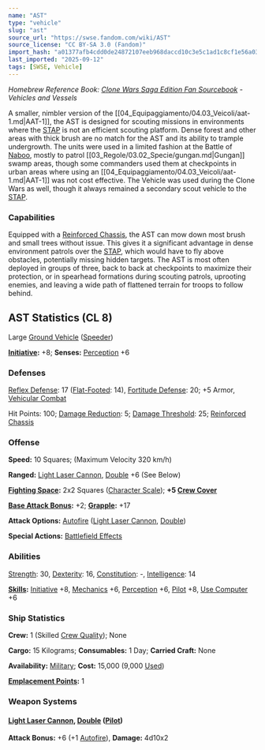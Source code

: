 ```yaml
---
name: "AST"
type: "vehicle"
slug: "ast"
source_url: "https://swse.fandom.com/wiki/AST"
source_license: "CC BY-SA 3.0 (Fandom)"
import_hash: "a01377afb4cdd0de24872107eeb968daccd10c3e5c1ad1c8cf1e56a03c1540e6"
last_imported: "2025-09-12"
tags: [SWSE, Vehicle]
---
```

*Homebrew Reference Book: [Clone Wars Saga Edition Fan Sourcebook](https://swse.fandom.com/wiki/Clone_Wars_Saga_Edition_Fan_Sourcebook) - Vehicles and Vessels*

A smaller, nimbler version of the [[04_Equipaggiamento/04.03_Veicoli/aat-1.md|AAT-1]], the AST is designed for scouting missions in environments where the [STAP](https://swse.fandom.com/wiki/STAP) is not an efficient scouting platform. Dense forest and other areas with thick brush are no match for the AST and its ability to trample undergrowth. The units were used in a limited fashion at the Battle of [Naboo](https://swse.fandom.com/wiki/Naboo), mostly to patrol [[03_Regole/03.02_Specie/gungan.md|Gungan]] swamp areas, though some commanders used them at checkpoints in urban areas where using an [[04_Equipaggiamento/04.03_Veicoli/aat-1.md|AAT-1]] was not cost effective. The Vehicle was used during the Clone Wars as well, though it always remained a secondary scout vehicle to the [STAP](https://swse.fandom.com/wiki/STAP).

### Capabilities
Equipped with a [Reinforced Chassis](https://swse.fandom.com/wiki/Reinforced_Chassis), the AST can mow down most brush and small trees without issue. This gives it a significant advantage in dense environment patrols over the [STAP](https://swse.fandom.com/wiki/STAP), which would have to fly above obstacles, potentially missing hidden targets. The AST is most often deployed in groups of three, back to back at checkpoints to maximize their protection, or in spearhead formations during scouting patrols, uprooting enemies, and leaving a wide path of flattened terrain for troops to follow behind.

## AST Statistics (CL 8)
Large [Ground Vehicle](https://swse.fandom.com/wiki/Ground_Vehicle) ([Speeder](https://swse.fandom.com/wiki/Speeder))

**[Initiative](https://swse.fandom.com/wiki/Initiative):** +8; **Senses:** [Perception](https://swse.fandom.com/wiki/Perception) +6
### Defenses
[Reflex Defense](https://swse.fandom.com/wiki/Reflex_Defense_(Vehicles)): 17 ([Flat-Footed](https://swse.fandom.com/wiki/Flat-Footed): 14), [Fortitude Defense](https://swse.fandom.com/wiki/Fortitude_Defense_(Vehicles)): 20; +5 Armor, [Vehicular Combat](https://swse.fandom.com/wiki/Vehicular_Combat)

Hit Points: 100; [Damage Reduction](https://swse.fandom.com/wiki/Damage_Reduction): 5; [Damage Threshold](https://swse.fandom.com/wiki/Damage_Threshold_(Vehicles)): 25; [Reinforced Chassis](https://swse.fandom.com/wiki/Reinforced_Chassis)

### Offense
**Speed:** 10 Squares; (Maximum Velocity 320 km/h)

**Ranged:** [Light Laser Cannon](https://swse.fandom.com/wiki/Light_Laser_Cannon), [Double](https://swse.fandom.com/wiki/Double) +6 (See Below)

**[Fighting Space](https://swse.fandom.com/wiki/Fighting_Space):** 2x2 Squares ([Character Scale](https://swse.fandom.com/wiki/Character_Scale)); **+5 [Crew Cover](https://swse.fandom.com/wiki/Crew_Cover)**

**[Base Attack Bonus](https://swse.fandom.com/wiki/Base_Attack_Bonus):** +2; **[Grapple](https://swse.fandom.com/wiki/Grapple):** +17

**Attack Options:** [Autofire](https://swse.fandom.com/wiki/Autofire_(Vehicle_Combat)) ([Light Laser Cannon](https://swse.fandom.com/wiki/Light_Laser_Cannon), [Double](https://swse.fandom.com/wiki/Double))

**Special Actions:** [Battlefield Effects](https://swse.fandom.com/wiki/Battlefield_Effects)
### Abilities
[Strength](https://swse.fandom.com/wiki/Strength): 30, [Dexterity](https://swse.fandom.com/wiki/Dexterity): 16, [Constitution](https://swse.fandom.com/wiki/Constitution): -, [Intelligence](https://swse.fandom.com/wiki/Intelligence): 14

**[Skills](https://swse.fandom.com/wiki/Skills):** [Initiative](https://swse.fandom.com/wiki/Initiative) +8, [Mechanics](https://swse.fandom.com/wiki/Mechanics) +6, [Perception](https://swse.fandom.com/wiki/Perception) +6, [Pilot](https://swse.fandom.com/wiki/Pilot) +8, [Use Computer](https://swse.fandom.com/wiki/Use_Computer) +6
### Ship Statistics
**Crew:** 1 (Skilled [Crew Quality](https://swse.fandom.com/wiki/Crew_Quality)); None

**Cargo:** 15 Kilograms; **Consumables:** 1 Day; **Carried Craft:** None

**Availability:** [Military](https://swse.fandom.com/wiki/Military); **Cost:** 15,000 (9,000 [Used](https://swse.fandom.com/wiki/Used))

**[Emplacement Points](https://swse.fandom.com/wiki/Emplacement_Points):** 1
### Weapon Systems
#### **[Light Laser Cannon](https://swse.fandom.com/wiki/Light_Laser_Cannon), [Double](https://swse.fandom.com/wiki/Double) ([Pilot](https://swse.fandom.com/wiki/Pilot))**
**Attack Bonus:** +6 (+1 [Autofire](https://swse.fandom.com/wiki/Autofire_(Vehicle_Combat))), **Damage:** 4d10x2